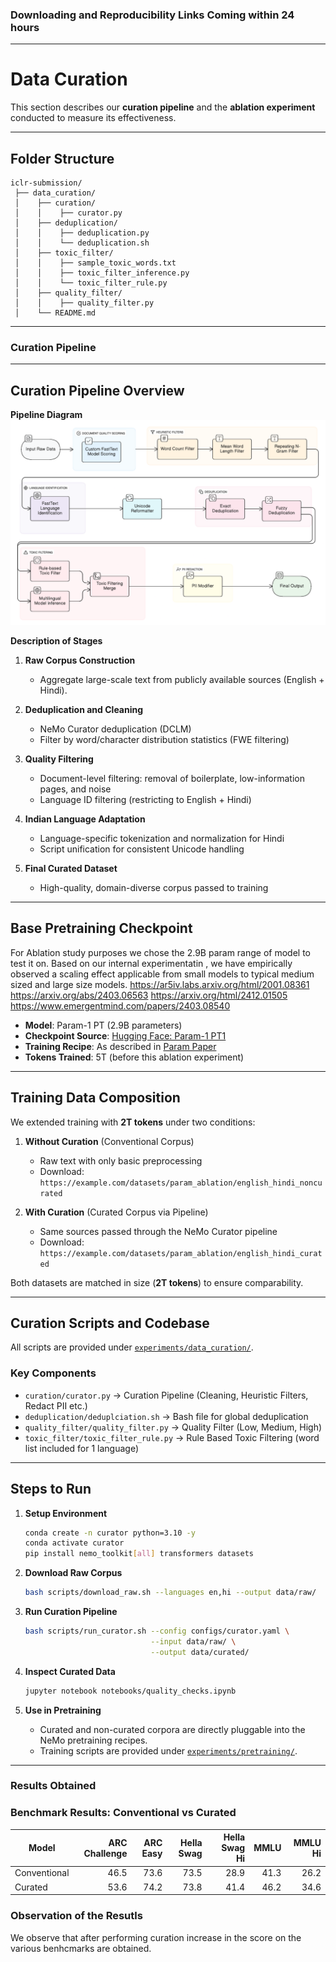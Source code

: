  ### Downloading and Reproducibility Links Coming within 24 hours
 
---

# Data Curation

This section describes our **curation pipeline** and the **ablation experiment** conducted to measure its effectiveness.

---

## Folder Structure

```
iclr-submission/
 ├── data_curation/
 │    ├── curation/
 │    │    ├── curator.py
 │    ├── deduplication/
 │    │    ├── deduplication.py
 │    │    └── deduplication.sh
 │    ├── toxic_filter/
 │    │    ├── sample_toxic_words.txt
 │    │    ├── toxic_filter_inference.py
 │    │    └── toxic_filter_rule.py
 │    ├── quality_filter/
 │    │    ├── quality_filter.py
 │    └── README.md
```
---

### Curation Pipeline

---

## Curation Pipeline Overview

**Pipeline Diagram**
![Curation Pipeline](/readme-resources/data-curation.png)

**Description of Stages**

1. **Raw Corpus Construction**

   * Aggregate large-scale text from publicly available sources (English + Hindi).
2. **Deduplication and Cleaning**

   * NeMo Curator deduplication (DCLM)
   * Filter by word/character distribution statistics (FWE filtering)
3. **Quality Filtering**

   * Document-level filtering: removal of boilerplate, low-information pages, and noise
   * Language ID filtering (restricting to English + Hindi)
4. **Indian Language Adaptation**

   * Language-specific tokenization and normalization for Hindi
   * Script unification for consistent Unicode handling
5. **Final Curated Dataset**

   * High-quality, domain-diverse corpus passed to training

---

## Base Pretraining Checkpoint

For Ablation study purposes we chose the 2.9B param range of model to test it on.
Based on our internal experimentatin , we have empirically observed a scaling effect applicable from small models to typical medium sized and large size models.
https://ar5iv.labs.arxiv.org/html/2001.08361
https://arxiv.org/abs/2403.06563
https://arxiv.org/html/2412.01505
https://www.emergentmind.com/papers/2403.08540

* **Model**: Param-1 PT (2.9B parameters)
* **Checkpoint Source**: [Hugging Face: Param-1 PT1](https://huggingface.co/bharatgenai/Param-1)
* **Training Recipe**: As described in [Param Paper](https://arxiv.org/pdf/2507.13390)
* **Tokens Trained**: 5T (before this ablation experiment)

---

## Training Data Composition

We extended training with **2T tokens** under two conditions:

1. **Without Curation** (Conventional Corpus)

   * Raw text with only basic preprocessing
   * Download: `https://example.com/datasets/param_ablation/english_hindi_noncurated`

2. **With Curation** (Curated Corpus via Pipeline)

   * Same sources passed through the NeMo Curator pipeline
   * Download: `https://example.com/datasets/param_ablation/english_hindi_curated`

Both datasets are matched in size (**2T tokens**) to ensure comparability.

---

## Curation Scripts and Codebase

All scripts are provided under [`experiments/data_curation/`](experiments/data_curation/).

### Key Components

* `curation/curator.py` → Curation Pipeline (Cleaning, Heuristic Filters, Redact PII etc.)
* `deduplication/deduplciation.sh` → Bash file for global deduplication
* `quality_filter/quality_filter.py` → Quality Filter (Low, Medium, High)
* `toxic_filter/toxic_filter_rule.py` → Rule Based Toxic Filtering (word list included for 1 language)

---

## Steps to Run

1. **Setup Environment**

   ```bash
   conda create -n curator python=3.10 -y
   conda activate curator
   pip install nemo_toolkit[all] transformers datasets
   ```

2. **Download Raw Corpus**

   ```bash
   bash scripts/download_raw.sh --languages en,hi --output data/raw/
   ```

3. **Run Curation Pipeline**

   ```bash
   bash scripts/run_curator.sh --config configs/curator.yaml \
                               --input data/raw/ \
                               --output data/curated/
   ```

4. **Inspect Curated Data**

   ```bash
   jupyter notebook notebooks/quality_checks.ipynb
   ```

5. **Use in Pretraining**

   * Curated and non-curated corpora are directly pluggable into the NeMo pretraining recipes.
   * Training scripts are provided under [`experiments/pretraining/`](experiments/pretraining/).

---

### Results Obtained

### Benchmark Results: Conventional vs Curated

| **Model**      | **ARC Challenge** | **ARC Easy** | **Hella Swag** | **Hella Swag Hi** | **MMLU** | **MMLU Hi** |
|----------------|------------------:|--------------:|----------------:|------------------:|---------:|------------:|
| Conventional   | 46.5              | 73.6          | 73.5            | 28.9              | 41.3     | 26.2        |
| Curated        | 53.6              | 74.2          | 73.8            | 41.4              | 46.2     | 34.6        |


### Observation of the Resutls

We observe that after performing curation increase in the score on the various benhcmarks are obtained.
